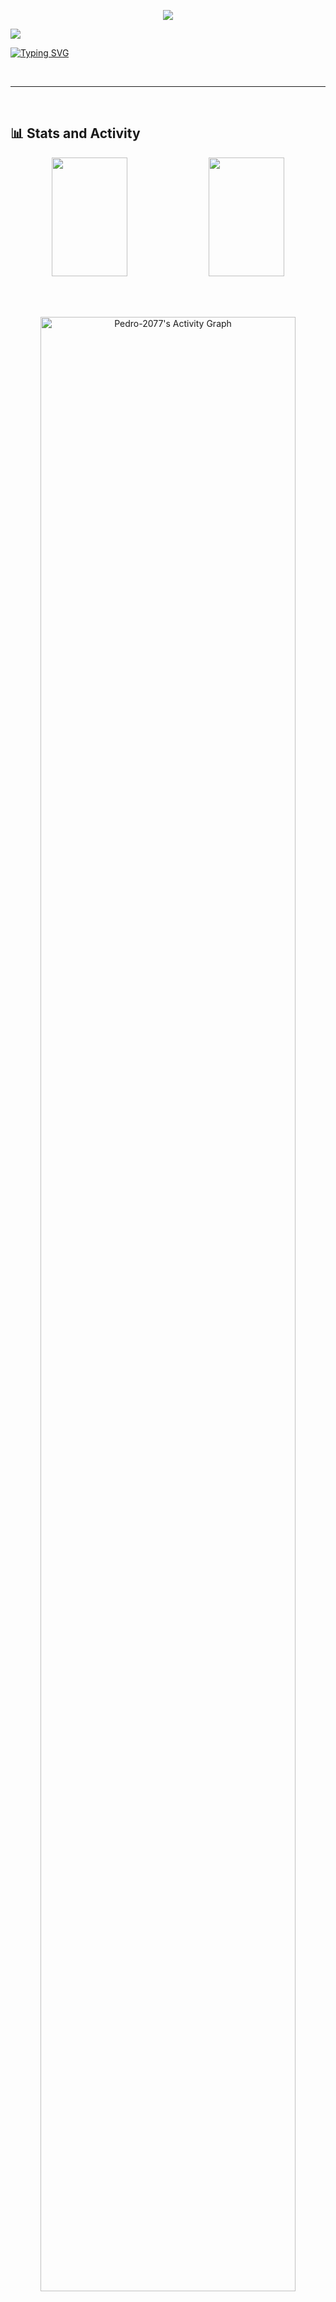 <p align="center">
  <a href="https://github.com/Pedro-2077">
    <img src='https://user-images.githubusercontent.com/74038190/225813708-98b745f2-7d22-48cf-9150-083f1b00d6c9.gif'/></a>
  
</p>
<a href="https://visitcount.itsvg.in">
  <img src="https://visitcount.itsvg.in/api?id=Pedro-2077&label=Profile%20Views&color=11&icon=0&pretty=true" />
</a>

[![Typing SVG](https://readme-typing-svg.herokuapp.com/?color=9932CC&size=30&center=true&vCenter=true&width=1000&lines=HELLO+Worlds,+MY+NAME+is+Pedro+Vinicius;I+am+from+Niterói,+RJ+-+BRASIL;I+study+Information+Systems+at+UnilaSalle-RJ;Be+Welcome!+:%20)](https://git.io/typing-svg)

<br>
<!--
# 💫 About Me:
🔭 I’m currently working on<br>👯 I’m looking to collaborate on<br>🤝 I’m looking for help with<br>🌱 I’m currently learning<br>💬 Ask me about<br>⚡ Fun fact-->

---

<br>

<!--# 📊 GitHub Stats:-->
## 📊 Stats and Activity
<div align="center">

<img width="49%" height="190px" src="https://github-readme-stats.vercel.app/api?username=Pedro-2077&theme=dracula&hide_border=true&include_all_commits=false&count_private=true"/>
<img width="49%" height="190px" src="https://github-readme-stats.vercel.app/api/top-langs/?username=Pedro-2077&theme=dracula&hide_border=true&include_all_commits=false&count_private=true&layout=compact"/>

<br><br>

<a href="https://github.com/ashutosh00710/github-readme-activity-graph"><img width="90%" alt="Pedro-2077's Activity Graph" src="https://github-readme-activity-graph.vercel.app/graph/?username=Pedro-2077&bg_color=1F222E&color=F8D866&line=F85D7F&point=FFFFFF&hide_border=true" /></a>

</div>

<br>

# 💻 Tech Stack:
![C](https://img.shields.io/badge/c-%2300599C.svg?style=for-the-badge&logo=c&logoColor=white) ![C#](https://img.shields.io/badge/c%23-%23239120.svg?style=for-the-badge&logo=csharp&logoColor=white) ![CSS3](https://img.shields.io/badge/css3-%231572B6.svg?style=for-the-badge&logo=css3&logoColor=white) ![HTML5](https://img.shields.io/badge/html5-%23E34F26.svg?style=for-the-badge&logo=html5&logoColor=white) ![Java](https://img.shields.io/badge/java-%23ED8B00.svg?style=for-the-badge&logo=openjdk&logoColor=white) ![JavaScript](https://img.shields.io/badge/javascript-%23323330.svg?style=for-the-badge&logo=javascript&logoColor=%23F7DF1E) ![Markdown](https://img.shields.io/badge/markdown-%23000000.svg?style=for-the-badge&logo=markdown&logoColor=white) ![Heroku](https://img.shields.io/badge/heroku-%23430098.svg?style=for-the-badge&logo=heroku&logoColor=white) ![Oracle](https://img.shields.io/badge/Oracle-F80000?style=for-the-badge&logo=oracle&logoColor=white) ![Django](https://img.shields.io/badge/django-%23092E20.svg?style=for-the-badge&logo=django&logoColor=white) ![Jinja](https://img.shields.io/badge/jinja-white.svg?style=for-the-badge&logo=jinja&logoColor=black) ![Apache](https://img.shields.io/badge/apache-%23D42029.svg?style=for-the-badge&logo=apache&logoColor=white) ![MySQL](https://img.shields.io/badge/mysql-%2300000f.svg?style=for-the-badge&logo=mysql&logoColor=white) ![Postgres](https://img.shields.io/badge/postgres-%23316192.svg?style=for-the-badge&logo=postgresql&logoColor=white) ![SQLite](https://img.shields.io/badge/sqlite-%2307405e.svg?style=for-the-badge&logo=sqlite&logoColor=white) ![Adobe Photoshop](https://img.shields.io/badge/adobe%20photoshop-%2331A8FF.svg?style=for-the-badge&logo=adobe%20photoshop&logoColor=white) ![Canva](https://img.shields.io/badge/Canva-%2300C4CC.svg?style=for-the-badge&logo=Canva&logoColor=white) ![Figma](https://img.shields.io/badge/figma-%23F24E1E.svg?style=for-the-badge&logo=figma&logoColor=white) ![Windows Terminal](https://img.shields.io/badge/Windows%20Terminal-%234D4D4D.svg?style=for-the-badge&logo=windows-terminal&logoColor=white) ![PHP](https://img.shields.io/badge/php-%23777BB4.svg?style=for-the-badge&logo=php&logoColor=white) ![Python](https://img.shields.io/badge/python-3670A0?style=for-the-badge&logo=python&logoColor=ffdd54)
## 🌐 Socials:
[![LinkedIn]([https://img.shields.io/badge/LinkedIn-%230077B5.svg?logo=linkedin&logoColor=white)](https://linkedin.com/in/https://www.linkedin.com/in/pedro-vinicius-b44325288/](https://www.linkedin.com/in/pedro2077/)) 

### 🔝 Top Contributed Repo
<div align='center'>

![](https://github-contributor-stats.vercel.app/api?username=Pedro-2077&limit=5&theme=dracula&combine_all_yearly_contributions=true)

</div>



<!-- Proudly created with GPRM ( https://gprm.itsvg.in ) -->
